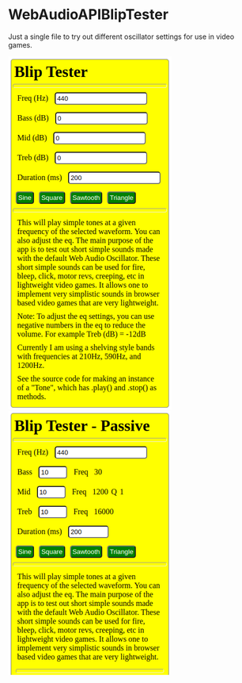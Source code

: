 # WebAudioAPIBlipTester
Just a single file to try out different oscillator settings for use in video games.

<img src='screenshot.png'>

<img src='screenshot2.png'>
